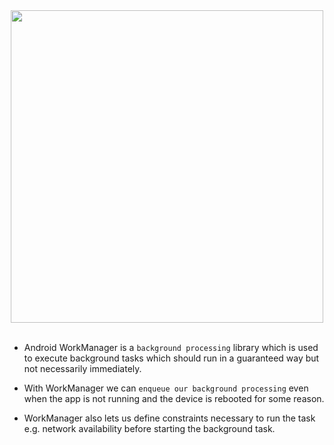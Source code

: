 <div align="center"> <img width="500" src="https://user-images.githubusercontent.com/94545831/222698887-fc675a3f-aeb5-4dc1-b66e-27df3d9eaec8.png" /></div>
<br>

- Android WorkManager is a `background processing` library which is used to execute background tasks which should run in a guaranteed way but not necessarily immediately. 

- With WorkManager we can `enqueue our background processing` even when the app is not running and the device is rebooted for some reason. 
- WorkManager also lets us define constraints necessary to run the task e.g. network availability before starting the background task.
